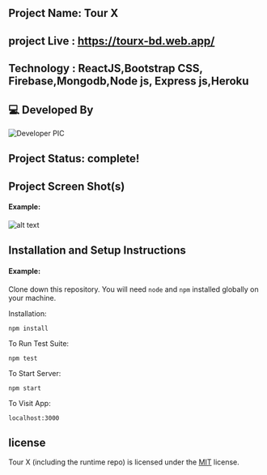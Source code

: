## Project Name: Tour X
## project Live : https://tourx-bd.web.app/
## Technology : ReactJS,Bootstrap CSS, Firebase,Mongodb,Node js, Express js,Heroku 

## 💻 Developed By

![Developer PIC](https://avatars.githubusercontent.com/u/86229415?s=96&v=4)
## Project Status: complete!


## Project Screen Shot(s)

#### Example:   

![alt text](https://i.ibb.co/8mRq0k9/Screenshot-149.jpg)

## Installation and Setup Instructions

#### Example:  

Clone down this repository. You will need `node` and `npm` installed globally on your machine.  

Installation:

`npm install`  

To Run Test Suite:  

`npm test`  

To Start Server:

`npm start`  

To Visit App:

`localhost:3000`  

## license 
Tour X (including the runtime repo) is licensed under the [MIT](LICENSE.TXT) license.

